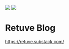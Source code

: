 ![](https://files.mcaq.me/hc3k7.png)
![](https://files.mcaq.me/9j8x4.png)

# Retuve Blog

https://retuve.substack.com/
